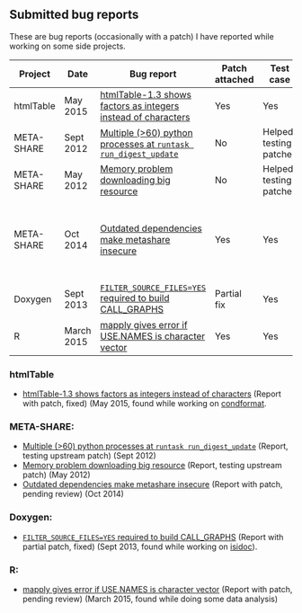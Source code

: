 ## Submitted bug reports

These are bug reports (occasionally with a patch) I have reported while 
working on some side projects.

| Project    | Date       | Bug report                                                                                                           | Patch attached | Test case              | Fixed        | Context                                                                                   |
|------------|------------|----------------------------------------------------------------------------------------------------------------------|----------------|------------------------|--------------|-------------------------------------------------------------------------------------------|
| htmlTable  | May 2015   | [htmlTable-1.3 shows factors as integers instead of characters](https://github.com/gforge/htmlTable/issues/4)        | Yes            | Yes                    | Yes          | Found while working on [condformat](https://github.com/zeehio/condformat)                 |
| META-SHARE | Sept 2012  | [Multiple (>60) python processes at `runtask run_digest_update`](https://github.com/metashare/META-SHARE/issues/620) | No             | Helped testing patches | Yes          |                                                                                           |
| META-SHARE | May 2012   | [Memory problem downloading big resource](https://github.com/metashare/META-SHARE/issues/246)                        | No             | Helped testing patches | Yes          |                                                                                           |
| META-SHARE | Oct 2014   | [Outdated dependencies make metashare insecure](https://github.com/metashare/META-SHARE/issues/751)                  | Yes            | Yes                    | Needs review | The patch included an upgrade from django-1.3 to 1.4, multiple dependencies upgraded too. |
| Doxygen    | Sept 2013  | [`FILTER_SOURCE_FILES=YES` required to build CALL_GRAPHS](https://bugzilla.gnome.org/show_bug.cgi?id=707641)         | Partial fix    | Yes                    | Yes          | Reported while working on [isidoc](http://isisl.com/p_prod_isidoc.html)                   |
| R          | March 2015 | [mapply gives error if USE.NAMES is character vector](https://bugs.r-project.org/bugzilla3/show_bug.cgi?id=16284)    | Yes            | Yes                    | Needs review |                                                                                           |

### htmlTable

- [htmlTable-1.3 shows factors as integers instead of characters](
  https://github.com/gforge/htmlTable/issues/4) (Report with patch, fixed)
  (May 2015, found while working on 
  [condformat](https://github.com/zeehio/condformat).

### META-SHARE:
- [Multiple (>60) python processes at `runtask run_digest_update`](https://github.com/metashare/META-SHARE/issues/620)
  (Report, testing upstream patch) (Sept 2012)
- [Memory problem downloading big resource](https://github.com/metashare/META-SHARE/issues/246) (Report, testing upstream patch) (May 2012)
- [Outdated dependencies make metashare insecure](https://github.com/metashare/META-SHARE/issues/751) (Report with patch, pending review) (Oct 2014)

### Doxygen:

- [`FILTER_SOURCE_FILES=YES` required to build CALL_GRAPHS](https://bugzilla.gnome.org/show_bug.cgi?id=707641)
  (Report with partial patch, fixed) (Sept 2013, found while working on 
  [isidoc](http://isisl.com/p_prod_isidoc.html)).

### R: 
- [mapply gives error if USE.NAMES is character vector](https://bugs.r-project.org/bugzilla3/show_bug.cgi?id=16284)
  (Report with patch, pending review) (March 2015, found while doing 
some 
  data analysis)
